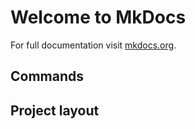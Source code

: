 # Welcome to MkDocs

For full documentation visit [mkdocs.org](https://www.mkdocs.org).

## Commands



## Project layout

